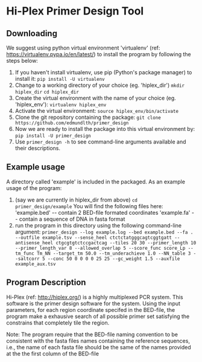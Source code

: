 Hi-Plex Primer Design Tool
==========================

Downloading
-----------
We suggest using python virtual environment 'virtualenv' (ref: https://virtualenv.pypa.io/en/latest/) to install the program by following the steps below:
1. If you haven't install virtualenv, use pip (Python's package manager) to install it:
  `pip install -U virtualenv`
2. Change to a working directory of your choice (eg. 'hiplex_dir')
  `mkdir hiplex_dir`
  `cd hiplex_dir`
3. Create the virtual environment with the name of your choice (eg. 'hiplex_env'):
  `virtualenv hiplex_env`
4. Activate the virtual environment:
  `source hiplex_env/bin/activate`
5. Clone the git repository containing the package:
  `git clone https://github.com/edmundlth/primer_design`
6. Now we are ready to install the package into this virtual environment by:
  `pip install -U primer_design`
7. Use `primer_design -h` to see command-line arguments available and their descriptions.

Example usage
-------------
A directory called 'example' is included in the packaged.
As an example usage of the program:
1. (say we are currently in hiplex_dir from above)
  `cd primer_design/example`
You will find the following files here:
  'example.bed' -- contain 2 BED-file formated coordinates
  'example.fa' -- contain a sequence of DNA in fasta format
2. run the program in this directory using the following command-line argument:
  `primer_design --log example.log --bed example.bed --fa . --outfile example.tsv --sense_heel ctctctatgggcagtcggtgatt --antisense_heel ctgcgtgtctccgactcag --tiles 20 30 --primer_length 10 --primer_length_var 8 --allowed_overlap 5 --score_func score_Lp --tm_func Tm_NN --target_tm 50.0 --tm_underachieve 1.0 --NN_table 3 --saltcorr 5 --conc 50 0 0 0 0 25 25 --gc_weight 1.5 --auxfile example_aux.tsv`

Program Description
--------------------
Hi-Plex (ref: http://hiplex.org/) is a highly multiplexed PCR system. This software is the primer design software
for the system. Using the input parameters, for each region coordinate specifed in the BED-file,
the program make a exhausive search of all possible primer set satisfying the
constrains that completely tile the region.


Note:
The program require that the BED-file naming convention to be consistent with
the fasta files names containing the reference sequences, i.e.,
the name of each fasta file should be the same of the names provided at the
the first column of the BED-file
